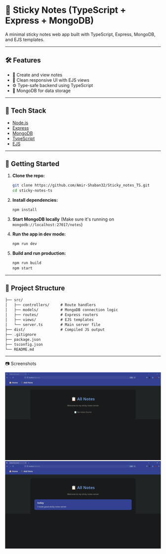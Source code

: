 # 📒 Sticky Notes (TypeScript + Express + MongoDB)

A minimal sticky notes web app built with TypeScript, Express, MongoDB, and EJS templates.

---

## 🛠️ Features

* 📝 Create and view notes
* 🎨 Clean responsive UI with EJS views
* ⚙️ Type-safe backend using TypeScript
* 📔 MongoDB for data storage

---

## 📆 Tech Stack

* [Node.js](https://nodejs.org/)
* [Express](https://expressjs.com/)
* [MongoDB](https://www.mongodb.com/)
* [TypeScript](https://www.typescriptlang.org/)
* [EJS](https://ejs.co/)

---

## 🚀 Getting Started

1. **Clone the repo:**

   ```bash
   git clone https://github.com/Amir-Shaban32/Sticky_notes_TS.git   
   cd sticky-notes-ts
   ```

2. **Install dependencies:**

   ```bash
   npm install
   ```

3. **Start MongoDB locally**
   (Make sure it's running on `mongodb://localhost:27017/notes`)

4. **Run the app in dev mode:**

   ```bash
   npm run dev
   ```

5. **Build and run production:**

   ```bash
   npm run build
   npm start
   ```

---

## 📁 Project Structure

```
├── src/
│   ├── controllers/     # Route handlers
│   ├── models/          # MongoDB connection logic
│   ├── routes/          # Express routers
│   ├── views/           # EJS templates
│   └── server.ts        # Main server file
├── dist/                # Compiled JS output
├── .gitignore
├── package.json
├── tsconfig.json
└── README.md
```

---

📷 Screenshots

![server images](images/stickynotes1.png)
![server images](images/stickynotes2.png)
